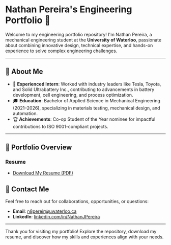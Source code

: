 # Nathan Pereira's Engineering Portfolio 🚀

Welcome to my engineering portfolio repository! I'm Nathan Pereira, a mechanical engineering student at the **University of Waterloo**, passionate about combining innovative design, technical expertise, and hands-on experience to solve complex engineering challenges.

---

## 🌟 About Me

- 🔧 **Experienced Intern**: Worked with industry leaders like Tesla, Toyota, and Solid Ultrabattery Inc., contributing to advancements in battery development, cell engineering, and process optimization.
- 🎓 **Education**: Bachelor of Applied Science in Mechanical Engineering (2021–2026), specializing in materials testing, mechanical design, and automation.
- 🏆 **Achievements**: Co-op Student of the Year nominee for impactful contributions to ISO 9001-compliant projects.

---

## 📂 Portfolio Overview

### **Resume**
- [Download My Resume (PDF)](./Nathan_Pereira_Resume_2025.pdf)


## 📧 Contact Me

Feel free to reach out for collaborations, opportunities, or questions:
- **Email**: [n8pereir@uwaterloo.ca](mailto:n8pereir@uwaterloo.ca)
- **LinkedIn**: [linkedin.com/in/NathanJPereira](https://www.linkedin.com/in/NathanJPereira)

---

Thank you for visiting my portfolio! Explore the repository, download my resume, and discover how my skills and experiences align with your needs.
